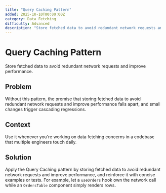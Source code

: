 ```yaml
---
title: "Query Caching Pattern"
added: 2025-10-10T00:00:00Z
category: Data Fetching
difficulty: Advanced
description: "Store fetched data to avoid redundant network requests and improve performance."
---
```

# Query Caching Pattern

Store fetched data to avoid redundant network requests and improve performance.

## Problem

Without this pattern, the premise that storing fetched data to avoid redundant network requests and improve performance falls apart, and small changes trigger cascading regressions.

## Context

Use it whenever you're working on data fetching concerns in a codebase that multiple engineers touch daily.

## Solution

Apply the Query Caching pattern by storing fetched data to avoid redundant network requests and improve performance, and reinforce it with concise examples or tests. For example, let a `useOrders` hook own the network call while an `OrdersTable` component simply renders rows.

